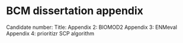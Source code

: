 # BCM dissertation appendix
Candidate number: 
Title: 
Appendix 2: BIOMOD2 
Appendix 3: ENMeval
Appendix 4: prioritizr SCP algorithm
